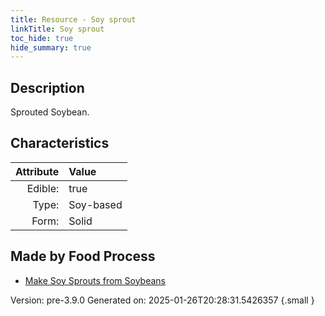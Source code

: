 ```yaml
---
title: Resource - Soy sprout
linkTitle: Soy sprout
toc_hide: true
hide_summary: true
---
```


## Description
Sprouted Soybean.

## Characteristics

| Attribute      | Value |
|--------:|:------|
|Edible:|true|
|Type:|Soy-based|
|Form:|Solid|
 



## Made by Food Process

- [Make Soy Sprouts from Soybeans](/docs/definitions/food/make-soy-sprouts-from-soybeans)

    

Version: pre-3.9.0 Generated on: 2025-01-26T20:28:31.5426357
{.small }
